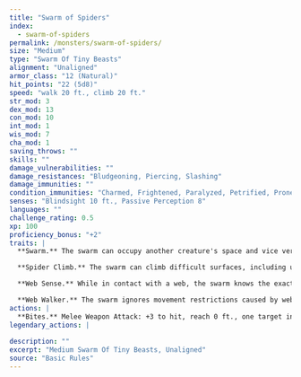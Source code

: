 ```yaml
---
title: "Swarm of Spiders"
index:
  - swarm-of-spiders
permalink: /monsters/swarm-of-spiders/
size: "Medium"
type: "Swarm Of Tiny Beasts"
alignment: "Unaligned"
armor_class: "12 (Natural)"
hit_points: "22 (5d8)"
speed: "walk 20 ft., climb 20 ft."
str_mod: 3
dex_mod: 13
con_mod: 10
int_mod: 1
wis_mod: 7
cha_mod: 1
saving_throws: ""
skills: ""
damage_vulnerabilities: ""
damage_resistances: "Bludgeoning, Piercing, Slashing"
damage_immunities: ""
condition_immunities: "Charmed, Frightened, Paralyzed, Petrified, Prone, Restrained, Stunned"
senses: "Blindsight 10 ft., Passive Perception 8"
languages: ""
challenge_rating: 0.5
xp: 100
proficiency_bonus: "+2"
traits: |
  **Swarm.** The swarm can occupy another creature's space and vice versa, and the swarm can move through any opening large enough for a Tiny insect. The swarm can't regain hit points or gain temporary hit points.

  **Spider Climb.** The swarm can climb difficult surfaces, including upside down on ceilings, without needing to make an ability check.

  **Web Sense.** While in contact with a web, the swarm knows the exact location of any other creature in contact with the same web.

  **Web Walker.** The swarm ignores movement restrictions caused by webbing.
actions: |
  **Bites.** Melee Weapon Attack: +3 to hit, reach 0 ft., one target in the swarm's space. Hit: 10 (4d4) piercing damage, or 5 (2d4) piercing damage if the swarm has half of its hit points or fewer.  
legendary_actions: |
  
description: ""
excerpt: "Medium Swarm Of Tiny Beasts, Unaligned"
source: "Basic Rules"
---
```

